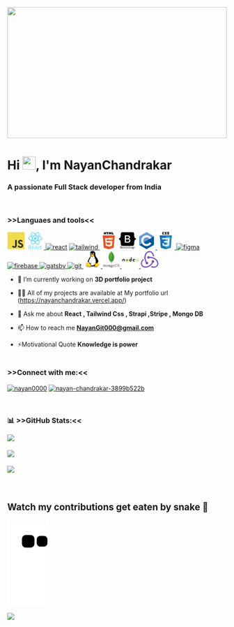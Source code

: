 <img src='https://miro.medium.com/v2/resize:fit:1400/1*GNFNf_V7rj_C2YUCeZNzsw.jpeg' width='100%' height="300" />
<br/>
<h1 align="left">Hi <img src="https://github.com/TheDudeThatCode/TheDudeThatCode/blob/master/Assets/Hi.gif?raw=true" width="30" height="30" />, I'm NayanChandrakar</h1>
<h3 align="left">A passionate Full Stack developer from India</h3>
<br/>


### >>Languaes and tools<<
<p align="left"> <a href="https://getbootstrap.com" target="_blank" rel="noreferrer"> 
<a href="https://developer.mozilla.org/en-US/docs/Web/JavaScript" target="_blank" rel="noreferrer"> <img src="https://raw.githubusercontent.com/devicons/devicon/master/icons/javascript/javascript-original.svg" alt="javascript" width="40" height="40"/></a>
<a href="https://reactjs.org/" target="_blank" rel="noreferrer"> <img src="https://raw.githubusercontent.com/devicons/devicon/master/icons/react/react-original-wordmark.svg" alt="react" width="40" height="40"/> </a>
<a href="https://reactjs.org/" target="_blank" rel="noreferrer"> <img src="https://vitejs.dev/logo-with-shadow.png" alt="react" width="40" height="40"/></a>
<a href="https://tailwindcss.com/" target="_blank" rel="noreferrer"> <img src="https://www.vectorlogo.zone/logos/tailwindcss/tailwindcss-icon.svg" alt="tailwind" width="40" height="40"/> </a>
<a href="https://www.w3.org/html/" target="_blank" rel="noreferrer"> <img src="https://raw.githubusercontent.com/devicons/devicon/master/icons/html5/html5-original-wordmark.svg" alt="html5" width="40" height="40"/></a> <img src="https://raw.githubusercontent.com/devicons/devicon/master/icons/bootstrap/bootstrap-plain-wordmark.svg" alt="bootstrap" width="40" height="40"/> </a> <a href="https://www.cprogramming.com/" target="_blank" rel="noreferrer"><img src="https://raw.githubusercontent.com/devicons/devicon/master/icons/c/c-original.svg" alt="c" width="40" height="40"/> </a> <a href="https://www.w3schools.com/css/" target="_blank" rel="noreferrer">
<img src="https://raw.githubusercontent.com/devicons/devicon/master/icons/css3/css3-original-wordmark.svg" alt="css3" width="40" height="40"/></a><a href="https://www.figma.com/" target="_blank" rel="noreferrer"> <img src="https://www.vectorlogo.zone/logos/figma/figma-icon.svg" alt="figma" width="40" height="40"/> </a> 
<a href="https://firebase.google.com/" target="_blank" rel="noreferrer"><img src="https://www.vectorlogo.zone/logos/firebase/firebase-icon.svg" alt="firebase" width="40" height="40"/> </a> 
<a href="https://www.gatsbyjs.com/" target="_blank" rel="noreferrer"><img src="https://www.vectorlogo.zone/logos/gatsbyjs/gatsbyjs-icon.svg" alt="gatsby" width="40" height="40"/> </a> 
<a href="https://git-scm.com/" target="_blank" rel="noreferrer"> <img src="https://www.vectorlogo.zone/logos/git-scm/git-scm-icon.svg" alt="git" width="40" height="40"/> </a><a href="https://www.linux.org/" target="_blank" rel="noreferrer"> <img src="https://raw.githubusercontent.com/devicons/devicon/master/icons/linux/linux-original.svg" alt="linux" width="40" height="40"/> </a> <a href="https://www.mongodb.com/" target="_blank" rel="noreferrer"> <img src="https://raw.githubusercontent.com/devicons/devicon/master/icons/mongodb/mongodb-original-wordmark.svg" alt="mongodb" width="40" height="40"/> </a><a href="https://nodejs.org" target="_blank" rel="noreferrer"> <img src="https://raw.githubusercontent.com/devicons/devicon/master/icons/nodejs/nodejs-original-wordmark.svg" alt="nodejs" width="40" height="40"/> </a><a href="https://redux.js.org" target="_blank" rel="noreferrer"> <img src="https://raw.githubusercontent.com/devicons/devicon/master/icons/redux/redux-original.svg" alt="redux" width="40" height="40"/> </a> 
</p>


- 🔭 I’m currently working on **3D portfolio project**

- 👨‍💻 All of my projects are available at My portfolio url (https://nayanchandrakar.vercel.app/)

- 💬 Ask me about **React , Tailwind Css , Strapi ,Stripe , Mongo DB**

- 📫 How to reach me **NayanGit000@gmail.com**

- ⚡Motivational Quote **Knowledge is power**
<br/><br/>

<h3 align="left"> >>Connect with me:<< </h3>
<p align="left">
<a href="https://dev.to/nayan0000" target="blank"><img align="center" src="https://raw.githubusercontent.com/rahuldkjain/github-profile-readme-generator/master/src/images/icons/Social/devto.svg" alt="nayan0000" height="30" width="40" /></a>
<a href="https://linkedin.com/in/nayan-chandrakar-3899b522b" target="blank"><img align="center" src="https://raw.githubusercontent.com/rahuldkjain/github-profile-readme-generator/master/src/images/icons/Social/linked-in-alt.svg" alt="nayan-chandrakar-3899b522b" height="30" width="40" /></a>
</p><br/>



### 📊 >>GitHub Stats:<<
![](https://github-readme-stats.vercel.app/api/top-langs/?username=Nayanchandrakar&theme=dark&hide_border=false&include_all_commits=true&count_private=false&layout=compact)<br/><br/>
![](https://github-readme-stats.vercel.app/api?username=Nayanchandrakar&theme=dark&hide_border=false&include_all_commits=true&count_private=false)<br/><br/>
![](https://github-readme-streak-stats.herokuapp.com/?user=Nayanchandrakar&theme=dark&hide_border=false)<br/><br/><br/>



## Watch my contributions get eaten by snake 🐍

![](https://github.com/amajaying/amajaying/raw/output/github-contribution-grid-snake.svg)<br/><br/>
![](https://github.com/amajaying/amajaying/raw/main/Footer.jpg)<br/><br/>
